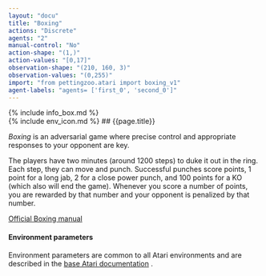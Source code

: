 ```yaml
---
layout: "docu"
title: "Boxing"
actions: "Discrete"
agents: "2"
manual-control: "No"
action-shape: "(1,)"
action-values: "[0,17]"
observation-shape: "(210, 160, 3)"
observation-values: "(0,255)"
import: "from pettingzoo.atari import boxing_v1"
agent-labels: "agents= ['first_0', 'second_0']"
---
```


<div class="docu-info" markdown="1">
{% include info_box.md %}
</div>

<div class="docu-content" markdown="1">
<div class="appear_big" markdown="1">
{% include env_icon.md %}
## {{page.title}}
</div>


*Boxing* is an adversarial game where precise control and
appropriate responses to your opponent are key.

The players have two minutes (around 1200 steps) to duke it
out in the ring. Each step, they can move and punch.
Successful punches score points,
1 point for a long jab, 2 for a close power punch,
and 100 points for a KO (which also will end the game).
Whenever you score a number of points, you are rewarded by
that number and your opponent is penalized by that number.

[Official Boxing manual](https://atariage.com/manual_html_page.php?SoftwareLabelID=45)

#### Environment parameters

Environment parameters are common to all Atari environments and are described in the [base Atari documentation](../atari) .

</div>